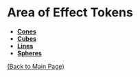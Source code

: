 # Area of Effect Tokens
- **[Cones](cones)**
- **[Cubes](cubes)**
- **[Lines](lines)**
- **[Spheres](spheres)**

[(Back to Main Page)](../../#)
